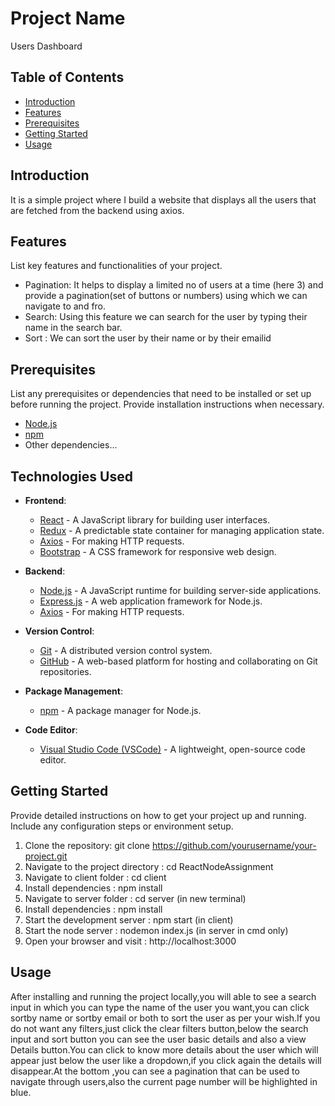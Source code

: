 # Project Name

Users Dashboard

## Table of Contents

- [Introduction](#introduction)
- [Features](#features)
- [Prerequisites](#prerequisites)
- [Getting Started](#getting-started)
- [Usage](#usage)


## Introduction

It is a simple project where I build a website that displays all the users that are fetched from the backend using axios.

## Features

List key features and functionalities of your project.

- Pagination: It helps to display a limited no of users at a time (here 3) and provide a pagination(set of buttons or numbers) using which we can navigate to and fro.
- Search: Using this feature we can search for the user  by typing their name in the search bar.
- Sort : We can sort the user by their name or by their emailid

## Prerequisites

List any prerequisites or dependencies that need to be installed or set up before running the project. Provide installation instructions when necessary.

- [Node.js](https://nodejs.org/) 
- [npm](https://www.npmjs.com/) 
- Other dependencies...

## Technologies Used

- **Frontend**:
  - [React](https://reactjs.org/) - A JavaScript library for building user interfaces.
  - [Redux](https://redux.js.org/) - A predictable state container for managing application state.
  - [Axios](https://axios-http.com/) - For making HTTP requests.
  - [Bootstrap](https://getbootstrap.com/) - A CSS framework for responsive web design.

- **Backend**:
  - [Node.js](https://nodejs.org/) - A JavaScript runtime for building server-side applications.
  - [Express.js](https://expressjs.com/) - A web application framework for Node.js.
  - [Axios](https://axios-http.com/) - For making HTTP requests.



- **Version Control**:
  - [Git](https://git-scm.com/) - A distributed version control system.
  - [GitHub](https://github.com/) - A web-based platform for hosting and collaborating on Git repositories.

- **Package Management**:
  - [npm](https://www.npmjs.com/) - A package manager for Node.js.

- **Code Editor**:
  - [Visual Studio Code (VSCode)](https://code.visualstudio.com/) - A lightweight, open-source code editor.



## Getting Started

Provide detailed instructions on how to get your project up and running. Include any configuration steps or environment setup.

1. Clone the repository: git clone https://github.com/yourusername/your-project.git
2. Navigate to the project directory : cd ReactNodeAssignment
3. Navigate to client folder : cd client
4. Install dependencies : npm install
5. Navigate to server folder : cd server (in new terminal)
6. Install dependencies : npm install
7. Start the development server : npm start (in client)
8. Start the node server : nodemon index.js (in server in cmd only)
9. Open your browser and visit : http://localhost:3000


## Usage
After installing and running the project locally,you will able to see a search input in which you can type the name of the user you want,you can click sortby name or sortby email or both to sort the user as per your wish.If you do not want any filters,just click the clear filters button,below the search input and sort button you can see the user basic details and also a view Details button.You can click to know more details about the user which will appear just below the user like a dropdown,if you click again the details will disappear.At the bottom ,you can see a pagination that can be used to navigate through users,also the current page number will be highlighted in blue.